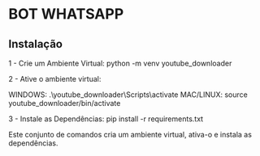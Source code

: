 # BOT WHATSAPP

## Instalação

1 - Crie um Ambiente Virtual:
python -m venv youtube_downloader

2 - Ative o ambiente virtual:

WINDOWS: .\youtube_downloader\Scripts\activate
MAC/LINUX: source youtube_downloader/bin/activate

3 - Instale as Dependências:
pip install -r requirements.txt

Este conjunto de comandos cria um ambiente virtual, ativa-o e instala as dependências. 